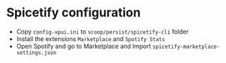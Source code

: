 # Spicetify configuration

* Copy `config-xpui.ini` to `scoop/persist/spicetify-cli` folder
* Install the extensions `Marketplace` and `Spotify Stats`
* Open Spotify and go to Marketplace and Import `spicetify-marketplace-settings.json`